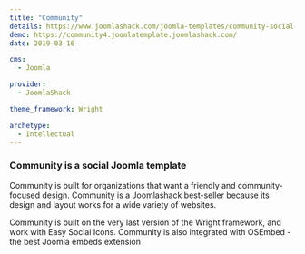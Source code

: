 ```yaml
---
title: "Community"
details: https://www.joomlashack.com/joomla-templates/community-social-easy
demo: https://community4.joomlatemplate.joomlashack.com/
date: 2019-03-16

cms: 
  - Joomla

provider:
  - JoomlaShack

theme_framework: Wright

archetype:
  - Intellectual
---
```


### Community is a social Joomla template

Community is built for organizations that want a friendly and community-focused design. Community is a Joomlashack best-seller because its design and layout works for a wide variety of websites.

Community is built on the very last version of the Wright framework, and work with Easy Social Icons. Community is also integrated with OSEmbed - the best Joomla embeds extension